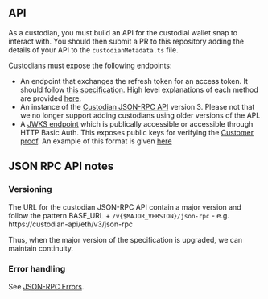 ## API

As a custodian, you must build an API for the custodial wallet snap to interact with. You should then submit a PR to this repository adding the details of your API to the `custodianMetadata.ts` file.

Custodians must expose the following endpoints:

- An endpoint that exchanges the refresh token for an access token. It should follow [this specification](../../authentication/). High level explanations of each method are provided [here](../methods).
- An instance of the [Custodian JSON-RPC API](https://consensys-vertical-apps.github.io/ethereum-custodian-api/) version 3. Please not that we no longer support adding custodians using older versions of the API.
- A [JWKS endpoint](https://datatracker.ietf.org/doc/html/rfc7517) which is publically accessible or accessible through HTTP Basic Auth. This exposes public keys for verifying the [Customer proof](../customer-proof). An example of this format is given [here](https://codefi.eu.auth0.com/.well-known/jwks.json)

## JSON RPC API notes

### Versioning

The URL for the custodian JSON-RPC API contain a major version and follow the pattern BASE_URL + `/v{$MAJOR_VERSION}/json-rpc` - e.g. https://custodian-api/eth/v3/json-rpc

Thus, when the major version of the specification is upgraded, we can maintain continuity.

### Error handling

See [JSON-RPC Errors](../errors).
